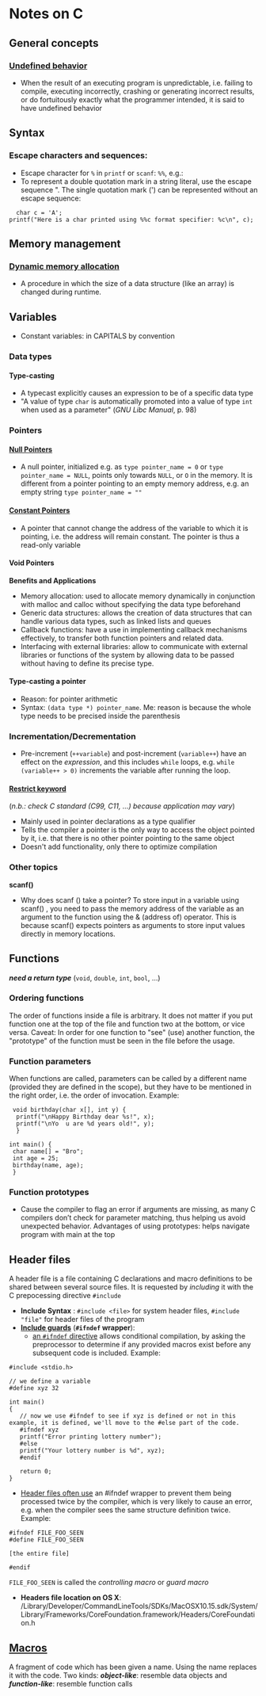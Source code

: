 # Notes on C

## General concepts
### [Undefined behavior](https://www.geeksforgeeks.org/undefined-behavior-c-cpp/)
- When the result of an executing program is unpredictable, i.e. failing to compile, executing incorrectly, crashing or generating incorrect results, or do fortuitously exactly what the programmer intended, it is said to have undefined behavior

## Syntax
### Escape characters and sequences:
- Escape character for `%` in `printf` or `scanf`: `%%`, e.g.:
- To represent a double quotation mark in a string literal, use the escape sequence \". The single quotation mark (') can be represented without an escape sequence:
```
  char c = 'A';
printf("Here is a char printed using %%c format specifier: %c\n", c);
```

## Memory management
### [Dynamic memory allocation](https://www.geeksforgeeks.org/dynamic-memory-allocation-in-c-using-malloc-calloc-free-and-realloc/)
- A procedure in which the size of a data structure (like an array) is changed during runtime.

## Variables
- Constant variables: in CAPITALS by convention
### Data types
#### Type-casting
- A typecast explicitly causes an expression to be of a specific data type
- "A value of type `char` is automatically promoted into a value of type `int` when used as a parameter" (*GNU Libc Manual*, p. 98)

### Pointers
#### [Null Pointers](https://www.geeksforgeeks.org/null-pointer-in-c/)
- A null pointer, initialized e.g. as `type pointer_name = 0` or `type pointer_name = NULL`, points only towards `NULL`, or `O` in the memory. It is different from a pointer pointing to an empty memory address, e.g. an empty string `type pointer_name = ""`

#### [Constant Pointers](https://www.javatpoint.com/const-pointer-in-c)
- A pointer that cannot change the address of the variable to which it is pointing, i.e. the address will remain constant. The pointer is thus a read-only variable
 
#### Void Pointers
**Benefits and Applications**
- Memory allocation: used to allocate memory dynamically in conjunction with malloc and calloc without specifying the data type beforehand
- Generic data structures: allows the creation of data structures that can handle various data types, such as linked lists and queues
- Callback functions: have a use in implementing callback mechanisms effectively, to transfer both function pointers and related data.
- Interfacing with external libraries: allow to communicate with external libraries or functions of the system by allowing data to be passed without having to define its precise type.

#### Type-casting a pointer
- Reason: for pointer arithmetic
- Syntax: `(data type *) pointer_name`. Me: reason is because the whole type needs to be precised inside the parenthesis

### Incrementation/Decrementation
- Pre-increment (`++variable`) and post-increment (`variable++`) have an effect on the *expression*, and this includes `while` loops, e.g. `while (variable++ > 0)` increments the variable after running the loop.

#### [Restrict keyword](https://www.geeksforgeeks.org/restrict-keyword-c/)
(*n.b.: check C standard (C99, C11, ...) because application may vary*)
- Mainly used in pointer declarations as a type qualifier
- Tells the compiler a pointer is the only way to access the object pointed by it, i.e. that there is no other pointer pointing to the same object
- Doesn't add functionality, only there to optimize compilation

### Other topics
**scanf()**
- Why does scanf () take a pointer?
To store input in a variable using scanf() , you need to pass the memory address of the variable as an argument to the function using the & (address of) operator. This is because scanf() expects pointers as arguments to store input values directly in memory locations.

## Functions
***need a return type*** (`void`, `double`, `int`, `bool`, …)

### Ordering functions
The order of functions inside a file is arbitrary. It does not matter if you put function one at the top of the file and function two at the bottom, or vice versa. Caveat: In order for one function to "see" (use) another function, the "prototype" of the function must be seen in the file before the usage.

### Function parameters
When functions are called, parameters can be called by a different name (provided they are defined in the scope), but they have to be mentioned in the right order, i.e. the order of invocation.
Example:
```
 void birthday(char x[], int y) {
  printf("\nHappy Birthday dear %s!", x);
  printf("\nYo	u are %d years old!", y);
  }

int main() {
 char name[] = "Bro";
 int age = 25;
 birthday(name, age);
 }
```

### Function prototypes ###
- Cause the compiler to flag an error if arguments are missing, as many C compilers don’t check for parameter matching, thus helping us avoid unexpected behavior.
Advantages of using prototypes: helps navigate program with main at the top

## Header files

A header file is a file containing C declarations and macro definitions to be shared between several source files. It is requested by *including* it with the C prepocessing directive `#include`
- **Include Syntax** : `#include <file>` for system header files, `#include "file"` for header files of the program
- [**Include guards**](https://www.oreilly.com/library/view/c-cookbook/0596007612/ch02s02.html) (**`#ifndef` wrapper**):
  - [an `#ifndef` directive](https://www.educative.io/answers/what-is-the--sharpifndef-directive-in-c) allows conditional compilation, by asking the preprocessor to determine if any provided macros exist before any subsequent code is included. Example:
```
#include <stdio.h>

// we define a variable 
#define xyz 32

int main()
{
   // now we use #ifndef to see if xyz is defined or not in this example, it is defined, we'll move to the #else part of the code.
   #ifndef xyz
   printf("Error printing lottery number");
   #else
   printf("Your lottery number is %d", xyz);
   #endif

   return 0;
}
``` 
   - [Header files often use](https://gcc.gnu.org/onlinedocs/cpp/Once-Only-Headers.html) an #ifndef wrapper to prevent them being processed twice by the compiler, which is very likely to cause an error, e.g. when the compiler sees the same structure definition twice. Example:
```
#ifndef FILE_FOO_SEEN
#define FILE_FOO_SEEN

[the entire file]

#endif
```
`FILE_FOO_SEEN` is called the *controlling macro* or *guard macro*
- **Headers file location on OS X**:
/Library/Developer/CommandLineTools/SDKs/MacOSX10.15.sdk/System/Library/Frameworks/CoreFoundation.framework/Headers/CoreFoundation.h

## [Macros](https://gcc.gnu.org/onlinedocs/cpp/Macros.html)
A fragment of code which has been given a name. Using the name replaces it with the code. Two kinds: ***object-like***: resemble data objects and ***function-like***: resemble function calls
